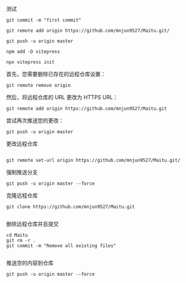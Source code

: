 测试

```
git commit -m "first commit"
```

```
git remote add origin https://github.com/mnjun9527/Maitu.git/
```

```
git push -u origin master

```

```
npm add -D vitepress
```

```
npx vitepress init
```

首先，您需要删除已存在的远程仓库设置：

```
git remote remove origin

```

然后，将远程仓库的 URL 更改为 HTTPS URL：

```
git remote add origin https://github.com/mnjun9527/Maitu.git

```

尝试再次推送您的更改：

```
git push -u origin master

```

更改远程仓库

```

git remote set-url origin https://github.com/mnjun9527/Maitu.git/

```

强制推送分支

```
git push -u origin master --force

```

克隆远程仓库

```
git clone https://github.com/mnjun9527/Maitu.git


```

删除远程仓库并且提交

```
cd Maitu
git rm -r .
git commit -m "Remove all existing files"


```

推送空的内容到仓库

```
git push -u origin master --force
```
